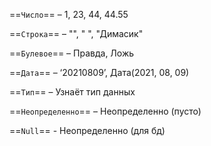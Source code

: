 
==`Число`== – 1, 23, 44, 44.55

==`Строка`== – "", "  ", "Димасик"

==`Булевое`== – Правда, Ложь

==`Дата`== – ‘20210809’, Дата(2021, 08, 09)

==`Тип`== – Узнаёт тип данных

==`Неопределенно`== – Неопределенно (пусто)

==`Null`== - Неопределенно (для бд)